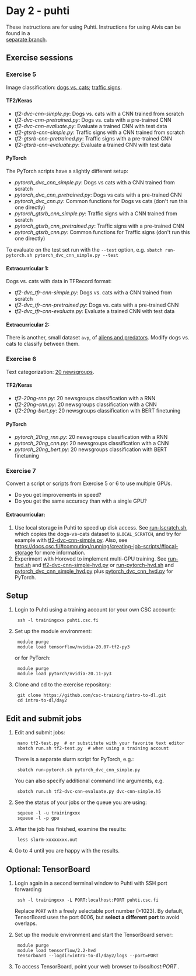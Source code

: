 # Day 2 - puhti

These instructions are for using Puhti. Instructions for using Alvis can be found in a  
[separate branch](https://github.com/csc-training/intro-to-dl/tree/alvis/day2).

## Exercise sessions

### Exercise 5

Image classification: [dogs vs. cats](imgs/dvc.png); [traffic signs](imgs/gtsrb-montage.png).

#### TF2/Keras

* *tf2-dvc-cnn-simple.py*: Dogs vs. cats with a CNN trained from scratch
* *tf2-dvc-cnn-pretrained.py*: Dogs vs. cats with a pre-trained CNN
* *tf2-dvc-cnn-evaluate.py*: Evaluate a trained CNN with test data
* *tf2-gtsrb-cnn-simple.py*: Traffic signs with a CNN trained from scratch
* *tf2-gtsrb-cnn-pretrained.py*: Traffic signs with a pre-trained CNN
* *tf2-gtsrb-cnn-evaluate.py*: Evaluate a trained CNN with test data

#### PyTorch

The PyTorch scripts have a slightly different setup:

* *pytorch_dvc_cnn_simple.py*: Dogs vs cats with a CNN trained from scratch
* *pytorch_dvc_cnn_pretrained.py*: Dogs vs cats with a pre-trained CNN
* *pytorch_dvc_cnn.py*: Common functions for Dogs vs cats (don't run this one directly)
* *pytorch_gtsrb_cnn_simple.py*: Traffic signs with a CNN trained from scratch
* *pytorch_gtsrb_cnn_pretrained.py*: Traffic signs with a pre-trained CNN
* *pytorch_gtsrb_cnn.py*:  Common functions for Traffic signs (don't run this one directly)

To evaluate on the test set run with the `--test` option, e.g. `sbatch run-pytorch.sh pytorch_dvc_cnn_simple.py --test` 

#### Extracurricular 1:

Dogs vs. cats with data in TFRecord format: 

* *tf2-dvc_tfr-cnn-simple.py*: Dogs vs. cats with a CNN trained from scratch
* *tf2-dvc_tfr-cnn-pretrained.py*: Dogs vs. cats with a pre-trained CNN
* *tf2-dvc_tfr-cnn-evaluate.py*: Evaluate a trained CNN with test data

#### Extracurricular 2:

There is another, small dataset `avp`, of [aliens and predators](imgs/avp.png). Modify dogs vs. cats to classify between them.  

### Exercise 6

Text categorization: [20 newsgroups](http://www.cs.cmu.edu/afs/cs.cmu.edu/project/theo-20/www/data/news20.html).

#### TF2/Keras

* *tf2-20ng-rnn.py*: 20 newsgroups classification with a RNN
* *tf2-20ng-cnn.py*: 20 newsgroups classification with a CNN
* *tf2-20ng-bert.py*: 20 newsgroups classification with BERT finetuning

#### PyTorch

* *pytorch_20ng_rnn.py*: 20 newsgroups classification with a RNN
* *pytorch_20ng_cnn.py*: 20 newsgroups classification with a CNN
* *pytorch_20ng_bert.py*: 20 newsgroups classification with BERT finetuning

### Exercise 7

Convert a script or scripts from Exercise 5 or 6 to use multiple GPUs.

* Do you get improvements in speed?
* Do you get the same accuracy than with a single GPU?

#### Extracurricular:

1. Use local storage in Puhti to speed up disk access.  See [run-lscratch.sh](run-lscratch.sh), which copies the dogs-vs-cats dataset to `$LOCAL_SCRATCH`, and try for example with [tf2-dvc-cnn-simple.py](tf2-dvc-cnn-simple.py).  Also, see https://docs.csc.fi/#computing/running/creating-job-scripts/#local-storage for more information.
2. Experiment with Horovod to implement multi-GPU training. See [run-hvd.sh](run-hvd.sh) and [tf2-dvc-cnn-simple-hvd.py](tf2-dvc-cnn-simple-hvd.py) or [run-pytorch-hvd.sh](run-pytorch-hvd.sh) and [pytorch_dvc_cnn_simple_hvd.py](pytorch_dvc_cnn_simple_hvd.py) plus [pytorch_dvc_cnn_hvd.py](pytorch_dvc_cnn_hvd.py) for PyTorch.

## Setup

1. Login to Puhti using a training account (or your own CSC account):

        ssh -l trainingxxx puhti.csc.fi
        
2. Set up the module environment:

        module purge
        module load tensorflow/nvidia-20.07-tf2-py3

   or for PyTorch:
   
        module purge
        module load pytorch/nvidia-20.11-py3

3. Clone and cd to the exercise repository:

        git clone https://github.com/csc-training/intro-to-dl.git
        cd intro-to-dl/day2

## Edit and submit jobs

1. Edit and submit jobs:

        nano tf2-test.py  # or substitute with your favorite text editor
        sbatch run.sh tf2-test.py  # when using a training account

   There is a separate slurm script for PyTorch, e.g.:
   
        sbatch run-pytorch.sh pytorch_dvc_cnn_simple.py

   You can also specify additional command line arguments, e.g.

        sbatch run.sh tf2-dvc-cnn-evaluate.py dvc-cnn-simple.h5

2. See the status of your jobs or the queue you are using:

        squeue -l -u trainingxxx
        squeue -l -p gpu

3. After the job has finished, examine the results:

        less slurm-xxxxxxxx.out

7. Go to 4 until you are happy with the results.

## Optional: TensorBoard

1. Login again in a second terminal window to Puhti with SSH port forwarding:

        ssh -l trainingxxx -L PORT:localhost:PORT puhti.csc.fi
        
   Replace `PORT` with a freely selectable port number (>1023). By default, TensorBoard uses the port 6006, but **select a different port** to avoid overlaps. 

2. Set up the module environment and start the TensorBoard server:

        module purge
        module load tensorflow/2.2-hvd
        tensorboard --logdir=intro-to-dl/day2/logs --port=PORT

3. To access TensorBoard, point your web browser to *localhost:PORT* .
